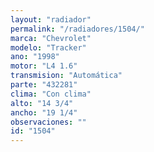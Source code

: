 ```yaml
---
layout: "radiador"
permalink: "/radiadores/1504/"
marca: "Chevrolet"
modelo: "Tracker"
ano: "1998"
motor: "L4 1.6"
transmision: "Automática"
parte: "432281"
clima: "Con clima"
alto: "14 3/4"
ancho: "19 1/4"
observaciones: ""
id: "1504"
---
```


